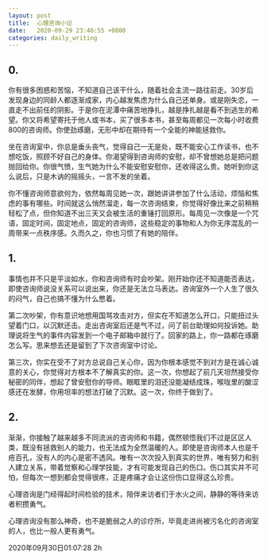 ```yaml
---
layout: post
title:  心理咨询小记
date:   2020-09-29 23:46:55 +0800
categories: daily_writing
---
```


## 0. 
你有很多困惑和苦恼，不知道自己该干什么，随着社会主流一路往前走。30岁后发现身边的同龄人都逐渐成家，内心越发焦虑为什么自己还单身。或是刚失恋，一直走不出前任的阴影。于是你在泥潭中痛苦地挣扎，越是挣扎越是看不到逃生的希望。你又将希望寄托于他人或书本，买了很多本书，甚至每周都见一次每小时收费800的咨询师。你使劲琢磨，无形中却在期待有一个全能的神能拯救你。

坐在咨询室中，你总是垂头丧气，觉得自己一无是处，既不能安心工作读书，也不想吃饭，照顾不好自己的身体。你渴望得到咨询师的安慰，却不曾想她总是把问题抛回给你。你很气愤，生气她为什么不能安慰安慰你，还收得这么贵。她听到你这么说后，只是木讷的摇摇头，一言不发的坐着。

你不懂咨询师意欲何为，依然每周见她一次，跟她讲讲参加了什么活动，烦恼和焦虑的事有哪些。时间就这么悄然溜走，每一次咨询结束，你觉得好像比来之前稍稍轻松了点，但你知道不出三天又会被生活的重锤打回原形。每周见一次像是一个咒语，固定时间，固定地点，固定的咨询师，这些稳定的事物和人为你无序混乱的一周带来一点秩序感。久而久之，你也习惯了有她的陪伴。

## 1.
事情也并不只是平淡如水，你和咨询师有时会吵架。刚开始你还不知道能否表达，即使咨询师说没关系可以说出来，你还是无法立马表达。咨询室外一个人生了很久的闷气，自己也搞不懂为什么憋着。

第二次吵架，你有意识地想用国骂攻击对方，但实在不知道怎么开口，只能扭过头望着门口，以沉默还击。走出咨询室后还是气不过，问了前台助理如何投诉她。助理说将生气的事件内容发到一个电子邮箱中就行了。回家的路上，你一路都在琢磨怎么写。思来想去还是留到了下次咨询室中讨论。

第三次，你实在受不了对方总说自己关心你，因为你根本感觉不到对方是在诚心诚意的关心，你觉得对方根本不了解真实的你。这一次，你想起了前几天坦然接受你秘密的同伴，想起了曾安慰你的导师。眼眶里的泪还没能凝结成珠，喉咙里的酸涩感还在发酵，你用坦率的想法打破了沉默。这一次，你终于做到了。

## 2. 
渐渐，你接触了越来越多不同流派的咨询师和书籍，偶然顿悟我们不过是区区人类，既没有拯救别人的能力，也无法成为全然温暖的人。即使是咨询师本人也是千疮百孔，没有人的内心是密不透风。唯有一次次投入到真实的世界，唯有努力和别人建立关系，带着觉察和心理学技能，才有可能发现自己的伤口。伤口其实并不可怕，但每次一想到都会觉得很疼，正是疼痛才会让这份伤口显得这么珍贵。

心理咨询是门经得起时间检验的技术，陪伴来访者们于水火之间，静静的等待来访者积攒勇气。

心理咨询没有那么神奇，也不是脆弱之人的诊疗所，毕竟走进尚被污名化的咨询室的人，也比一般人更有勇气。

2020年09月30日01:07:28 2h